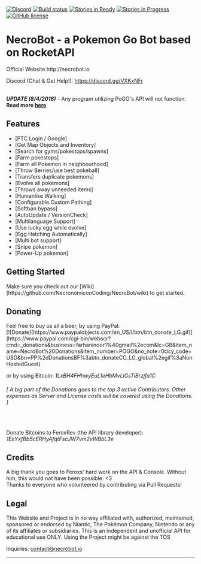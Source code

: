 [![Discord](https://img.shields.io/badge/discord-NECROBOT.IO-blue.svg)](https://discord.gg/VXKxNFr)
[![Build status](https://ci.appveyor.com/api/projects/status/8ijvvr6b7fe2h0w2?svg=true)](https://ci.appveyor.com/project/NecronomiconCoding/necrobot)
[![Stories in Ready](https://badge.waffle.io/NECROBOTIO/NecroBot.svg?label=ready&title=Ready)](https://waffle.io/NecronomiconCoding/NecroBot)
[![Stories in Progress](https://badge.waffle.io/NECROBOTIO/NecroBot.svg?label=waffle%3Ain%20progress&title=In%20Progress)](https://waffle.io/NecronomiconCoding/NecroBot)
[![GitHub license](https://img.shields.io/badge/license-AGPL-blue.svg)](https://raw.githubusercontent.com/NecronomiconCoding/NecroBot/master/LICENSE.md)

<!-- title -->
<h1>NecroBot - a Pokemon Go Bot based on RocketAPI</h1>
Official Website  http://necrobot.io

Discord (Chat & Get Help!): https://discord.gg/VXKxNFr <br/>
<br/>

<strong><em>UPDATE (8/4/2016)</em></strong> - Any program utilizing PoGO's API will not function. <strong>Read more [here](https://www.reddit.com/r/pokemongodev/comments/4w1cvr/pokemongo_current_api_status/)</strong>

<h2><a name="features">Features</a></h2>

 - [PTC Login / Google]
 - [Get Map Objects and Inventory]
 - [Search for gyms/pokestops/spawns]
 - [Farm pokestops]
 - [Farm all Pokemon in neighbourhood]
 - [Throw Berries/use best pokeball]
 - [Transfers duplicate pokemons]
 - [Evolve all pokemons]
 - [Throws away unneeded items]
 - [Humanlike Walking]
 - [Configurable Custom Pathing]
 - [Softban bypass]
 - [AutoUpdate / VersionCheck]
 - [Multilanguage Support]
 - [Use lucky egg while evolve]
 - [Egg Hatching Automatically]
 - [Multi bot support]
 - [Snipe pokemon]
 - [Power-Up pokemon]

<h2><a name="getting-started">Getting Started</a></h2>
Make sure you check out our [Wiki](https://github.com/NecronomiconCoding/NecroBot/wiki) to get started.
<br/>

<h2><a name="donating">Donating</a></h2>
<a name="paypal">Feel free to buy us all a beer, by using PayPal:</a><br/>
[![Donate](https://www.paypalobjects.com/en_US/i/btn/btn_donate_LG.gif)](https://www.paypal.com/cgi-bin/webscr?cmd=_donations&business=farhaninoor1%40gmail%2ecom&lc=GB&item_name=NecroBot%20Donations&item_number=POGO&no_note=0&currency_code=USD&bn=PP%2dDonationsBF%3abtn_donateCC_LG_global%2egif%3aNonHostedGuest)<br/>

<a name="btc">or by using Bitcoin: *1LxBH4FHhwyEuL1eHbMvLiGsTiBrzjfa1C*</a><br/>

<h6><em>[ A big part of the Donations goes to the top 3 active Contributors. Other expenses as Server and License costs will be covered using the Donations. ]</em></h6><br/>

<a name="btc">Donate Bitcoins to FeroxRev (the API library developer): *1ExYxfBb5cERHyAfqtFscJW7vm2vWBbL3e*</a><br/>

<h2><a name="credits">Credits</a></h2>
A big thank you goes to Feroxs' hard work on the API & Console. Without him, this would not have been possible. <3
<br/>
Thanks to everyone who volunteered by contributing via Pull Requests!

<h2><a name="legal">Legal</a></h2>

This Website and Project is in no way affiliated with, authorized, maintained, sponsored or endorsed by Niantic, The Pokémon Company, Nintendo or any of its affiliates or subsidiaries. This is an independent and unofficial API for educational use ONLY. 
Using the Project might be against the TOS

Inquiries: contact@necrobot.io

<hr/>
